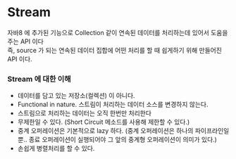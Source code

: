 # Stream 
자바8 에 추가된 기능으로 Collection 같이 연속된 데이터를 처리하는데 있어서 도움을 주는 API 이다  
즉, source 가 되는 연속된 데이터 집합에 어떤 처리를 할 때 쉽게하기 위해 만들어진 API 이다.  


### Stream 에 대한 이해 
* 데이터를 담고 있는 저장소(컬렉션) 이 아니다.
* Functional in nature. 스트림이 처리하는 데이터 소스를 변경하지 않는다. 
* 스트림으로 처리하는 데이터는 오직 한번만 처리한다
* 무제한일 수 있다. (Short Circuit 메소드를 사용해 제한할 수 있다.)
* 중계 오퍼레이션은 기본적으로 lazy 하다. (중계 오퍼레이션은 하나의 파이프라인일 뿐.. 
종료 오퍼레이션이 실행되어야 그 앞의 중계형 오퍼레이션이 의미가 있다.)
* 손쉽게 병렬처리를 할 수 있다. 



